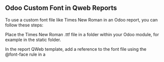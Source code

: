 ## Odoo Custom Font in Qweb Reports
To use a custom font file like Times New Roman in an Odoo report, you can follow these steps:

Place the Times New Roman .ttf file in a folder within your Odoo module, for example in the static folder.

In the report QWeb template, add a reference to the font file using the @font-face rule in a <style> tag. The font file paths should be relative to the module's static folder. For example:

CSS
```CSS
<style>
  @font-face {
    font-family: 'Times New Roman';
    src: url('/module_name/static/fonts/times-new-roman.ttf') format('truetype');
  }
  body {
    font-family: 'Times New Roman', serif;
  }
</style>

```

Use the font in the report by setting the font-family property of the relevant HTML elements to 'Times New Roman'.

For example, to use the font for all text in the report, you could add the following to your QWeb template:

HTML
```HTML
<div style="font-family: 'Times New Roman';">
  ...
</div>

```
Or you could use a more specific selector to apply the font only to certain parts of the report.

Restart the Odoo server and check the report to make sure the font is being used correctly.

Note that you may need to adjust the src URL in the @font-face rule if your font file has a different file extension or if you're using a different folder structure.



